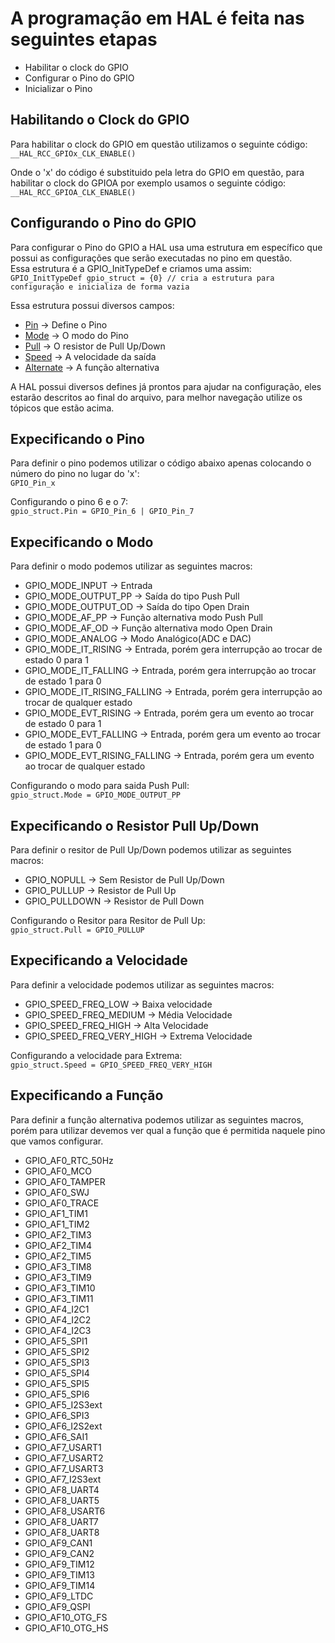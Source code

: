 # A programação em HAL é feita nas seguintes etapas

- Habilitar o clock do GPIO
- Configurar o Pino do GPIO
- Inicializar o Pino

## Habilitando o Clock do GPIO

Para habilitar o clock do GPIO em questão utilizamos o seguinte código:  
`__HAL_RCC_GPIOx_CLK_ENABLE()`

Onde o 'x' do código é substituido pela letra do GPIO em questão, para
habilitar o clock do GPIOA por exemplo usamos o seguinte código:  
`__HAL_RCC_GPIOA_CLK_ENABLE()`

## Configurando o Pino do GPIO

Para configurar o Pino do GPIO a HAL usa uma estrutura em específico que 
possui as configurações que serão executadas no pino em questão.  
Essa estrutura é a GPIO_InitTypeDef e criamos uma assim:  
`GPIO_InitTypeDef gpio_struct = {0} // cria a estrutura para configuração e inicializa de forma vazia`

Essa estrutura possui diversos campos:

- [Pin](#Expecificando-o-Pino) -> Define o Pino
- [Mode](#Expecificando-o-Modo) -> O modo do Pino
- [Pull](#Expecificando-o-Resistor-Pull-Up/Down) -> O resistor de Pull Up/Down
- [Speed](#Expecificando-a-Velocidade) -> A velocidade da saída
- [Alternate](#Expecificando-a-Função) -> A função alternativa

A HAL possui diversos defines já prontos para ajudar na configuração, eles estarão descritos 
ao final do arquivo, para melhor navegação utilize os tópicos que estão acima.

## Expecificando o Pino

Para definir o pino podemos utilizar o código abaixo apenas colocando o número do pino no lugar do 'x':  
`GPIO_Pin_x`

Configurando o pino 6 e o 7:  
`gpio_struct.Pin = GPIO_Pin_6 | GPIO_Pin_7`

## Expecificando o Modo

Para definir o modo podemos utilizar as seguintes macros: 

- GPIO_MODE_INPUT -> Entrada
- GPIO_MODE_OUTPUT_PP -> Saída do tipo Push Pull
- GPIO_MODE_OUTPUT_OD -> Saída do tipo Open Drain
- GPIO_MODE_AF_PP -> Função alternativa modo Push Pull
- GPIO_MODE_AF_OD -> Função alternativa modo Open Drain
- GPIO_MODE_ANALOG -> Modo Analógico(ADC e DAC) 
- GPIO_MODE_IT_RISING -> Entrada, porém gera interrupção ao trocar de estado 0 para 1 
- GPIO_MODE_IT_FALLING -> Entrada, porém gera interrupção ao trocar de estado 1 para 0 
- GPIO_MODE_IT_RISING_FALLING -> Entrada, porém gera interrupção ao trocar de qualquer estado  
- GPIO_MODE_EVT_RISING -> Entrada, porém gera um evento ao trocar de estado 0 para 1 
- GPIO_MODE_EVT_FALLING -> Entrada, porém gera um evento ao trocar de estado 1 para 0 
- GPIO_MODE_EVT_RISING_FALLING -> Entrada, porém gera um evento ao trocar de qualquer estado

Configurando o modo para saida Push Pull:  
`gpio_struct.Mode = GPIO_MODE_OUTPUT_PP`

## Expecificando o Resistor Pull Up/Down

Para definir o resitor de Pull Up/Down podemos utilizar as seguintes macros: 

- GPIO_NOPULL -> Sem Resistor de Pull Up/Down
- GPIO_PULLUP -> Resistor de Pull Up
- GPIO_PULLDOWN -> Resistor de Pull Down

Configurando o Resitor para Resitor de Pull Up:  
`gpio_struct.Pull = GPIO_PULLUP`

## Expecificando a Velocidade

Para definir a velocidade podemos utilizar as seguintes macros: 

- GPIO_SPEED_FREQ_LOW -> Baixa velocidade
- GPIO_SPEED_FREQ_MEDIUM -> Média Velocidade
- GPIO_SPEED_FREQ_HIGH -> Alta Velocidade
- GPIO_SPEED_FREQ_VERY_HIGH -> Extrema Velocidade

Configurando a velocidade para Extrema:  
`gpio_struct.Speed = GPIO_SPEED_FREQ_VERY_HIGH`

## Expecificando a Função

Para definir a função alternativa podemos utilizar as seguintes macros, porém
para utilizar devemos ver qual a função que é permitida naquele pino que vamos
configurar.

- GPIO_AF0_RTC_50Hz 
- GPIO_AF0_MCO 
- GPIO_AF0_TAMPER 
- GPIO_AF0_SWJ 
- GPIO_AF0_TRACE 
- GPIO_AF1_TIM1 
- GPIO_AF1_TIM2 
- GPIO_AF2_TIM3 
- GPIO_AF2_TIM4 
- GPIO_AF2_TIM5 
- GPIO_AF3_TIM8 
- GPIO_AF3_TIM9 
- GPIO_AF3_TIM10 
- GPIO_AF3_TIM11 
- GPIO_AF4_I2C1 
- GPIO_AF4_I2C2 
- GPIO_AF4_I2C3
- GPIO_AF5_SPI1 
- GPIO_AF5_SPI2 
- GPIO_AF5_SPI3 
- GPIO_AF5_SPI4 
- GPIO_AF5_SPI5 
- GPIO_AF5_SPI6 
- GPIO_AF5_I2S3ext 
- GPIO_AF6_SPI3 
- GPIO_AF6_I2S2ext 
- GPIO_AF6_SAI1 
- GPIO_AF7_USART1 
- GPIO_AF7_USART2 
- GPIO_AF7_USART3 
- GPIO_AF7_I2S3ext 
- GPIO_AF8_UART4 
- GPIO_AF8_UART5 
- GPIO_AF8_USART6 
- GPIO_AF8_UART7 
- GPIO_AF8_UART8 
- GPIO_AF9_CAN1 
- GPIO_AF9_CAN2 
- GPIO_AF9_TIM12 
- GPIO_AF9_TIM13 
- GPIO_AF9_TIM14 
- GPIO_AF9_LTDC 
- GPIO_AF9_QSPI 
- GPIO_AF10_OTG_FS 
- GPIO_AF10_OTG_HS
